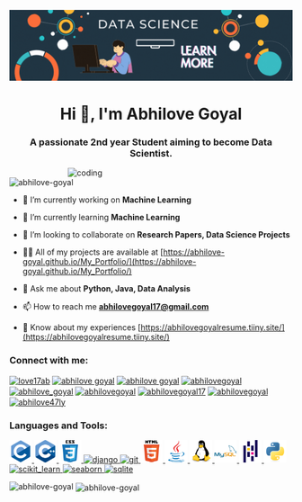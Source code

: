 ![logo](https://github.com/Abhilove-Goyal/Abhilove-Goyal/blob/main/github_banner.gif)
<h1 align="center">Hi 👋, I'm Abhilove Goyal</h1>
<h3 align="center">A passionate 2nd year Student aiming to become Data Scientist.</h3>

<img align="right" alt ="coding" width="400" src="https://gifdb.com/images/high/animated-man-computer-coding-nae6mec378lsg1i3.gif">

<p align="left"> <img src="https://komarev.com/ghpvc/?username=abhilove-goyal&label=Profile%20views&color=0e75b6&style=flat" alt="abhilove-goyal" /> </p>

- 🔭 I’m currently working on **Machine Learning**

- 🌱 I’m currently learning **Machine Learning**

- 👯 I’m looking to collaborate on **Research Papers, Data Science Projects**

- 👨‍💻 All of my projects are available at [https://abhilove-goyal.github.io/My_Portfolio/](https://abhilove-goyal.github.io/My_Portfolio/)

- 💬 Ask me about **Python, Java, Data Analysis**

- 📫 How to reach me **abhilovegoyal17@gmail.com**

- 📄 Know about my experiences [https://abhilovegoyalresume.tiiny.site/](https://abhilovegoyalresume.tiiny.site/)

<h3 align="left">Connect with me:</h3>
<p align="left">
<a href="https://twitter.com/love17ab" target="blank"><img align="center" src="https://raw.githubusercontent.com/rahuldkjain/github-profile-readme-generator/master/src/images/icons/Social/twitter.svg" alt="love17ab" height="30" width="40" /></a>
<a href="https://linkedin.com/in/abhilove goyal" target="blank"><img align="center" src="https://raw.githubusercontent.com/rahuldkjain/github-profile-readme-generator/master/src/images/icons/Social/linked-in-alt.svg" alt="abhilove goyal" height="30" width="40" /></a>
<a href="https://stackoverflow.com/users/abhilove goyal" target="blank"><img align="center" src="https://raw.githubusercontent.com/rahuldkjain/github-profile-readme-generator/master/src/images/icons/Social/stack-overflow.svg" alt="abhilove goyal" height="30" width="40" /></a>
<a href="https://kaggle.com/abhilovegoyal" target="blank"><img align="center" src="https://raw.githubusercontent.com/rahuldkjain/github-profile-readme-generator/master/src/images/icons/Social/kaggle.svg" alt="abhilovegoyal" height="30" width="40" /></a>
<a href="https://instagram.com/abhilove_goyal" target="blank"><img align="center" src="https://raw.githubusercontent.com/rahuldkjain/github-profile-readme-generator/master/src/images/icons/Social/instagram.svg" alt="abhilove_goyal" height="30" width="40" /></a>
<a href="https://www.codechef.com/users/abhilovegoyal" target="blank"><img align="center" src="https://cdn.jsdelivr.net/npm/simple-icons@3.1.0/icons/codechef.svg" alt="abhilovegoyal" height="30" width="40" /></a>
<a href="https://www.hackerrank.com/abhilovegoyal17" target="blank"><img align="center" src="https://raw.githubusercontent.com/rahuldkjain/github-profile-readme-generator/master/src/images/icons/Social/hackerrank.svg" alt="abhilovegoyal17" height="30" width="40" /></a>
<a href="https://www.leetcode.com/abhilovegoyal" target="blank"><img align="center" src="https://raw.githubusercontent.com/rahuldkjain/github-profile-readme-generator/master/src/images/icons/Social/leet-code.svg" alt="abhilovegoyal" height="30" width="40" /></a>
<a href="https://auth.geeksforgeeks.org/user/abhilove47ly" target="blank"><img align="center" src="https://raw.githubusercontent.com/rahuldkjain/github-profile-readme-generator/master/src/images/icons/Social/geeks-for-geeks.svg" alt="abhilove47ly" height="30" width="40" /></a>
</p>

<h3 align="left">Languages and Tools:</h3>
<p align="left"> <a href="https://www.cprogramming.com/" target="_blank" rel="noreferrer"> <img src="https://raw.githubusercontent.com/devicons/devicon/master/icons/c/c-original.svg" alt="c" width="40" height="40"/> </a> <a href="https://www.w3schools.com/cpp/" target="_blank" rel="noreferrer"> <img src="https://raw.githubusercontent.com/devicons/devicon/master/icons/cplusplus/cplusplus-original.svg" alt="cplusplus" width="40" height="40"/> </a> <a href="https://www.w3schools.com/css/" target="_blank" rel="noreferrer"> <img src="https://raw.githubusercontent.com/devicons/devicon/master/icons/css3/css3-original-wordmark.svg" alt="css3" width="40" height="40"/> </a> <a href="https://www.djangoproject.com/" target="_blank" rel="noreferrer"> <img src="https://cdn.worldvectorlogo.com/logos/django.svg" alt="django" width="40" height="40"/> </a> <a href="https://git-scm.com/" target="_blank" rel="noreferrer"> <img src="https://www.vectorlogo.zone/logos/git-scm/git-scm-icon.svg" alt="git" width="40" height="40"/> </a> <a href="https://www.w3.org/html/" target="_blank" rel="noreferrer"> <img src="https://raw.githubusercontent.com/devicons/devicon/master/icons/html5/html5-original-wordmark.svg" alt="html5" width="40" height="40"/> </a> <a href="https://www.java.com" target="_blank" rel="noreferrer"> <img src="https://raw.githubusercontent.com/devicons/devicon/master/icons/java/java-original.svg" alt="java" width="40" height="40"/> </a> <a href="https://www.linux.org/" target="_blank" rel="noreferrer"> <img src="https://raw.githubusercontent.com/devicons/devicon/master/icons/linux/linux-original.svg" alt="linux" width="40" height="40"/> </a> <a href="https://www.mysql.com/" target="_blank" rel="noreferrer"> <img src="https://raw.githubusercontent.com/devicons/devicon/master/icons/mysql/mysql-original-wordmark.svg" alt="mysql" width="40" height="40"/> </a> <a href="https://pandas.pydata.org/" target="_blank" rel="noreferrer"> <img src="https://raw.githubusercontent.com/devicons/devicon/2ae2a900d2f041da66e950e4d48052658d850630/icons/pandas/pandas-original.svg" alt="pandas" width="40" height="40"/> </a> <a href="https://www.python.org" target="_blank" rel="noreferrer"> <img src="https://raw.githubusercontent.com/devicons/devicon/master/icons/python/python-original.svg" alt="python" width="40" height="40"/> </a> <a href="https://scikit-learn.org/" target="_blank" rel="noreferrer"> <img src="https://upload.wikimedia.org/wikipedia/commons/0/05/Scikit_learn_logo_small.svg" alt="scikit_learn" width="40" height="40"/> </a> <a href="https://seaborn.pydata.org/" target="_blank" rel="noreferrer"> <img src="https://seaborn.pydata.org/_images/logo-mark-lightbg.svg" alt="seaborn" width="40" height="40"/> </a> <a href="https://www.sqlite.org/" target="_blank" rel="noreferrer"> <img src="https://www.vectorlogo.zone/logos/sqlite/sqlite-icon.svg" alt="sqlite" width="40" height="40"/> </a> </p>

<p><img align="left" src="https://github-readme-stats.vercel.app/api/top-langs?username=abhilove-goyal&show_icons=true&locale=en&layout=compact" alt="abhilove-goyal" /></p>

<p>&nbsp;<img align="center" src="https://github-readme-stats.vercel.app/api?username=abhilove-goyal&show_icons=true&locale=en" alt="abhilove-goyal" /></p>

